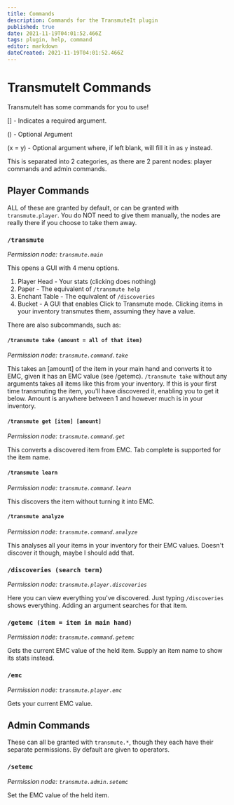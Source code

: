 ```yaml
---
title: Commands
description: Commands for the TransmuteIt plugin
published: true
date: 2021-11-19T04:01:52.466Z
tags: plugin, help, command
editor: markdown
dateCreated: 2021-11-19T04:01:52.466Z
---
```


# TransmuteIt Commands

TransmuteIt has some commands for you to use!

[] - Indicates a required argument.

() - Optional Argument

(x = y) - Optional argument where, if left blank, will fill it in as `y` instead.
 
This is separated into 2 categories, as there are 2 parent nodes: player commands and admin commands.

## Player Commands

ALL of these are granted by default, or can be granted with `transmute.player`. You do NOT need to give them manually, the nodes are really there if you choose to take them away.

### `/transmute`
*Permission node: `transmute.main`*

This opens a GUI with 4 menu options. 

1) Player Head - Your stats (clicking does nothing)
2) Paper - The equivalent of `/transmute help`
3) Enchant Table - The equivalent of `/discoveries`
4) Bucket - A GUI that enables Click to Transmute mode. Clicking items in your inventory transmutes them, assuming they have a value.

There are also subcommands, such as:

#### `/transmute take (amount = all of that item)`
*Permission node: `transmute.command.take`*

This takes an [amount] of the item in your main hand and converts it to EMC, given it has an EMC value (see /getemc). `/transmute take` without any arguments takes all items like this from your inventory. If this is your first time transmuting the item, you'll have discovered it, enabling you to get it below. Amount is anywhere between 1 and however much is in your inventory.

#### `/transmute get [item] [amount]` 
*Permission node: `transmute.command.get`*

This converts a discovered item from EMC. Tab complete is supported for the item name.

#### `/transmute learn`
*Permission node: `transmute.command.learn`*

This discovers the item without turning it into EMC.

#### `/transmute analyze`
*Permission node: `transmute.command.analyze`*

This analyses all your items in your inventory for their EMC values. Doesn't discover it though, maybe I should add that.

### `/discoveries (search term)`
*Permission node: `transmute.player.discoveries`*

Here you can view everything you've discovered. Just typing `/discoveries` shows everything. Adding an argument searches for that item.

### `/getemc (item = item in main hand)`
*Permission node: `transmute.command.getemc`*

Gets the current EMC value of the held item. Supply an item name to show its stats instead.

### `/emc`
*Permission node: `transmute.player.emc`*

Gets your current EMC value.

## Admin Commands

These can all be granted with `transmute.*`, though they each have their separate permissions. By default are given to operators.

### `/setemc`
*Permission node: `transmute.admin.setemc`*

Set the EMC value of the held item.
